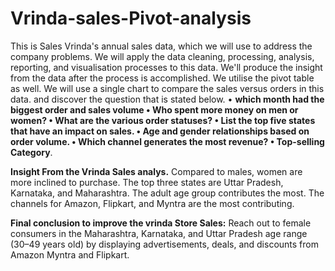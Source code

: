 # Vrinda-sales-Pivot-analysis
This is Sales Vrinda's annual sales data, which we will use to address the company problems. We will apply the data cleaning, processing, analysis, reporting, and visualisation processes to this data. We'll produce the insight from the data after the process is accomplished. We utilise the pivot table as well. We will use a single chart to compare the sales versus orders in this data. and discover the question that is stated below.
      • **which month had the biggest order and sales volume
      •	Who spent more money on men or women? 
      •	What are the various order statuses? 
      •	List the top five states that have an impact on sales.
      •	Age and gender relationships based on order volume.
      • Which channel generates the most revenue?
      •	Top-selling Category**.


**Insight From the Vrinda Sales analys.**
    Compared to males, women are more inclined to purchase. The top three states are Uttar Pradesh, Karnataka, and Maharashtra. The adult age group contributes the most. The channels for Amazon, Flipkart, and Myntra are the most contributing.

**Final conclusion to improve the vrinda Store Sales:**
   Reach out to female consumers in the Maharashtra, Karnataka, and Uttar Pradesh age range (30–49 years old) by displaying advertisements, deals, and discounts from Amazon Myntra and         Flipkart. 
  
